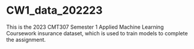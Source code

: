 # CW1_data_202223
This is the 2023 CMT307 Semester 1 Applied Machine Learning Coursework insurance dataset, which is used to train models to complete the assignment.
